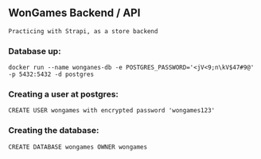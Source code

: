 ## WonGames Backend / API

`Practicing with Strapi, as a store backend`

### Database up:
`docker run --name wonganes-db -e POSTGRES_PASSWORD='<jV<9;n\kV$47#9@' -p 5432:5432 -d postgres`

### Creating a user at postgres:
`CREATE USER wongames with encrypted password 'wongames123'`

### Creating the database:
`CREATE DATABASE wongames OWNER wongames`

